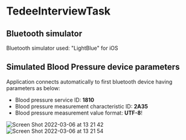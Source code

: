 # TedeeInterviewTask

## Bluetooth simulator
Bluetooth simulator used: "LightBlue" for iOS

## Simulated Blood Pressure device parameters
Application connects automatically to first bluetooth device having parameters as below:
* Blood pressure service ID: **1810**
* Blood pressure measurement characteristic ID: **2A35**
* Blood pressure measurement value format: **UTF-8**!


![Screen Shot 2022-03-06 at 13 21 42](https://user-images.githubusercontent.com/61325213/156923024-de300e7b-3e62-4143-b230-f2bcb739e2b5.png)
![Screen Shot 2022-03-06 at 13 21 54](https://user-images.githubusercontent.com/61325213/156923036-c7368d74-8df3-43c1-b783-03efaa88ff31.png)
